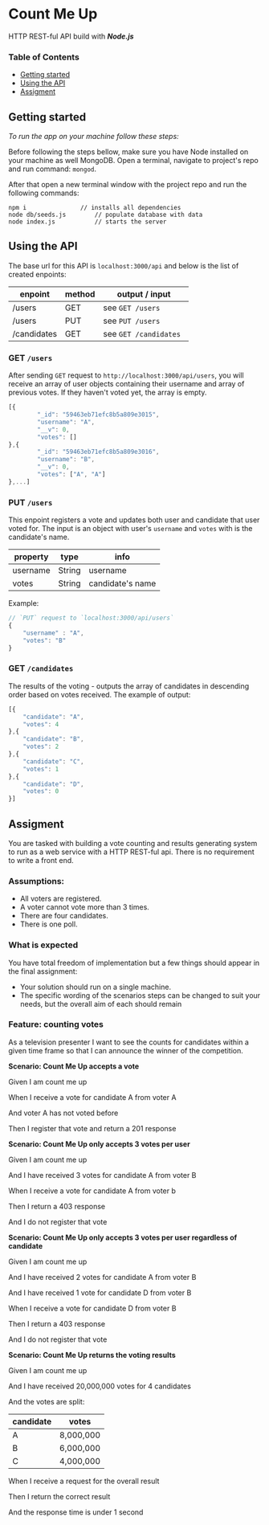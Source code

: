 # Count Me Up
HTTP REST-ful API build with ***Node.js***

### Table of Contents
 - [Getting started](#getting-started)
 - [Using the API](#using-the-api)
 - [Assigment](#assigment)


## Getting started
*To run the app on your machine follow these steps:*

Before following the steps bellow, make sure you have Node installed on your machine as well MongoDB. Open a terminal, navigate to project's repo and run command: `mongod`.

After that open a new terminal window with the project repo and run the following commands:

```
npm i				// installs all dependencies 
node db/seeds.js		// populate database with data
node index.js			// starts the server
```

## Using the API
The base url for this API is `localhost:3000/api` and below is the list of created enpoints: 

| enpoint          | method | output / input        |
|------------------|--------|-----------------------|
| /users           | GET    | see `GET /users  `    |
| /users           | PUT    | see `PUT /users `     |
| /candidates      | GET    | see `GET /candidates `|


### GET `/users`
After sending `GET` request to `http://localhost:3000/api/users`, you will receive an array of user objects containing their username and array of previous votes. If they haven't voted yet, the array is empty.

``` javascript
[{
		"_id": "59463eb71efc8b5a809e3015",
		"username": "A",
		"__v": 0,
		"votes": []
},{
		"_id": "59463eb71efc8b5a809e3016",
		"username": "B",
		"__v": 0,
		"votes": ["A", "A"]
},...]
```

### PUT `/users`
This enpoint registers a vote and updates both user and candidate that user voted for. The input is an object with user's `username` and `votes` with is the candidate's name.

| property | type   | info             | 
|----------|--------|------------------|
| username | String | username 		   |  
| votes    | String | candidate's name |   

Example:

``` javascript
// `PUT` request to `localhost:3000/api/users`
{
	"username" : "A",
	"votes": "B"
}

```
### GET `/candidates`
The results of the voting - outputs the array of candidates in descending order based on votes received. The example of output:

``` javascript
[{
	"candidate": "A",
	"votes": 4
},{
	"candidate": "B",
	"votes": 2
},{
	"candidate": "C",
	"votes": 1
},{
	"candidate": "D",
	"votes": 0
}]
```

## Assigment 
You are tasked with building a vote counting and results generating system to run as a web service with a HTTP REST-ful api. There is no requirement to write a front end.

### Assumptions:

- All voters are registered.
- A voter cannot vote more than 3 times.
- There are four candidates.
- There is one poll.

### What is expected
You have total freedom of implementation but a few things should appear in the final assignment:

- Your solution should run on a single machine.
- The specific wording of the scenarios steps can be changed to suit your needs, but the overall aim of each should remain

### Feature: counting votes
As a television presenter I want to see the counts for candidates within a given time frame so that I can announce the winner of the competition.

**Scenario: Count Me Up accepts a vote**

Given I am count me up

When I receive a vote for candidate A from voter A

And voter A has not voted before

Then I register that vote and return a 201 response


**Scenario: Count Me Up only accepts 3 votes per user**

Given I am count me up

And I have received 3 votes for candidate A from voter B

When I receive a vote for candidate A from voter b

Then I return a 403 response

And I do not register that vote

**Scenario: Count Me Up only accepts 3 votes per user regardless of candidate**

Given I am count me up

And I have received 2 votes for candidate A from voter B

And I have received 1 vote for candidate D from voter B

When I receive a vote for candidate D from voter B

Then I return a 403 response

And I do not register that vote

**Scenario: Count Me Up returns the voting results**

Given I am count me up

And I have received 20,000,000 votes for 4 candidates

And the votes are split:

| candidate | votes     |
|-----------|-----------|
| A         | 8,000,000 |
| B         | 6,000,000 |
| C         | 4,000,000 |

When I receive a request for the overall result

Then I return the correct result

And the response time is under 1 second